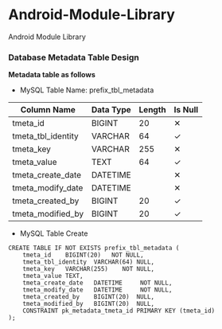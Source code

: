 # Android-Module-Library
Android Module Library

### Database Metadata Table Design
**Metadata table as follows**

* MySQL Table Name: prefix_tbl_metadata

| Column Name | Data Type | Length | Is Null |
| ------ | ------ | ------ | ------ |
| tmeta_id | BIGINT | 20 | ✕ |
| tmeta_tbl_identity | VARCHAR | 64 | ✓ |
| tmeta_key | VARCHAR | 255 | ✕ |
| tmeta_value | TEXT | 64 | ✓ |
| tmeta_create_date | DATETIME |  | ✕ |
| tmeta_modify_date | DATETIME |  | ✕ |
| tmeta_created_by | BIGINT | 20 | ✓ |
| tmeta_modified_by | BIGINT | 20 | ✓ |


* MySQL Table Create

```create_metadata_table
CREATE TABLE IF NOT EXISTS prefix_tbl_metadata (
    tmeta_id    BIGINT(20)   NOT NULL,
    tmeta_tbl_identity  VARCHAR(64) NULL,
    tmeta_key   VARCHAR(255)    NOT NULL,
    tmeta_value TEXT,
    tmeta_create_date   DATETIME     NOT NULL,
    tmeta_modify_date   DATETIME     NOT NULL,
    tmeta_created_by    BIGINT(20)  NULL,
    tmeta_modified_by   BIGINT(20)  NULL,
    CONSTRAINT pk_metadata_tmeta_id PRIMARY KEY (tmeta_id)
);
```
